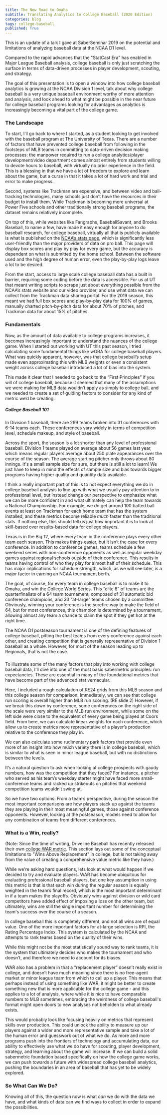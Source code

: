 ```yaml
---
title: The New Road to Omaha
subtitle: Translating Analytics to College Baseball (2020 Edition)
categories: blog
tags: college-baseball
published: True
---
```


This is an update of a talk I gave at SaberSeminar 2019 on the potential and limitations of analyzing baseball data at the NCAA D1 level.

Compared to the rapid advances that the "StatCast Era" has enabled in Major League Baseball analysis, college baseball is only just scratching the surface in terms of data-driven processes in player development, scouting, and strategy.

The goal of this presentation is to open a window into how college baseball analytics is growing at the NCAA Division 1 level, talk about why college baseball is a very unique baseball environment worthy of more attention and analysis, and look ahead to what might be possible in the near future for college baseball programs looking for advantages as analytics is increasingly becoming a vital part of the college game.

### The Landscape

To start, I’ll go back to where I started, as a student looking to get involved with the baseball program at The University of Texas. There are a number of factors that have prevented college baseball from following in the footsteps of MLB teams in committing to data-driven decision making processes: the manpower required to run a college analytics/player development/video department comes almost entirely from students willing to devote hours to baseball, with virtually no prior experience in the field. This is a blessing in that we have a lot of freedom to explore and learn about the game, but a curse in that it takes a lot of hard work and trial and error to make progress.

Second, systems like Trackman are expensive, and between video and ball-tracking technologies, many schools just don’t have the resources in their budget to install them. While Trackman is becoming more universal at Power Five schools and other traditionally strong baseball programs, the dataset remains relatively incomplete.

On top of this, while websites like Fangraphs, BaseballSavant, and Brooks Baseball, to name a few, have made it easy enough for anyone to do baseball research, for college baseball, virtually all that is publicly available is what is published on the [NCAA’s stats page](stats.ncaa.org), which is significantly less user-friendly than the major providers of data on pro ball. This page will display box scores and play by play for every game, but the accuracy is dependent on what is submitted by the home school. Between the software used and the high degree of human error, even the play-by-play logs leave a lot to be desired.

From the start, access to large scale college baseball data has a built in barrier, requiring some coding before the data is accessible. For us at UT that meant writing scripts to scrape just about everything possible from the NCAA’s stats website and our video provider, and use what data we can collect from the Trackman data sharing portal. For the 2019 season, this meant we had full box scores and play-by-play data for 100% of games, manually charted pitch-by-pitch data for about 70% of pitches, and Trackman data for about 15% of pitches.

### Fundamentals

Now, as the amount of data available to college programs increases, it becomes increasingly important to understand the nuances of the college game.
When I started out working with UT this past season, I tried calculating some fundamental things like wOBA for college baseball players. What was quickly apparent, however, was that college baseball’s setup made even approximating this with MLB weights or even a consistent weight across college baseball introduced a lot of bias into the system.

This made it clear that I needed to go back to the “First Principles” if you will of college baseball, because it seemed that many of the assumptions we were making for MLB data wouldn’t apply as simply to college ball, and we needed to create a set of guiding factors to consider for any kind of metric we’d be creating.


##### College Baseball 101
In Division 1 baseball, there are 299 teams broken into 31 conferences with 6-14 teams each. These conferences vary widely in terms of competition level, schedule makeup, and style of baseball.

Across the sport, the season is a lot shorter than any level of professional baseball. Division 1 teams played on average about 56 games last year, which means regular players average about 250 plate appearances over the course of the season. The average starting pitcher only throws about 80 innings. It's a small sample size for sure, but there is still a lot to learn! We just have to keep in mind the effects of sample size and bias towards bigger programs having higher quality and quantity data available.

I think a really important part of this is to not expect everything we do in college baseball analysis to line up with what we usually pay attention to in professional level, but instead change our perspective to emphasize what we can be more confident in and what ultimately can help the team towards a National Championship. For example, we do get around 100 batted ball events at least on Trackman for each home team that has the system installed, and these metrics become reliable *much* faster than the traditional stats. If nothing else, this should tell us just how important it is to look at skill-based over results-based data for college players.

Texas is in the Big 12, where every team in the conference plays every other team each season. This makes things easier, but it isn’t the case for every conference. In addition to conference games, teams schedule a few weekend series with non-conference opponents as well as regular weekday games against regional schools outside of their conference. This results in teams having control of who they play for almost half of their schedule. This has major implications for schedule strength, which, as we will see later, is a major factor in earning an NCAA tournament berth.

The goal, of course, for every team in college baseball is to make it to Omaha, and win the College World Series. This “elite 8” of teams are the quarterfinalists of a 64 team tournament, composed of 31 automatic bid conference champions, and 33 “at-large” teams chosen by a committee. Obviously, winning your conference is the surefire way to make the field of 64, but for most conferences, this champion is determined by a tournament, allowing almost any team a chance to claim the spot if they get hot at the right time.

The NCAA D1 postseason tournament is one of the defining features of college baseball, pitting the best teams from every conference against each other, and creating competition that is generally representative of Division 1 baseball as a whole. However, for most of the season leading up to Regionals, that is not the case.

###

To illustrate some of the many factors that play into working with college basebal data, I'll dive into one of the most basic sabermetric principles: run expectancies. These are essential in many of the foundational metrics that have become part of the advanced stat vernacular.

Here, I included a rough calculation of RE24 grids from this MLB season and this college season for comparison. Immediately, we can see that college run scoring is overall higher than MLB run scoring. (RE slide 2) However, if we break this down by conference, some conferences on the right side of the scale were very similar to the MLB run environment, while some on the left side were close to the equivalent of every game being played at Coors field. From here, we can calculate linear weights for each conference, which allow us to create metrics more representative of a player’s production relative to the conference they play in.

We can also calculate some rudimentary park factors that provide even more of an insight into how much variety there is in college baseball, which is similar to what is seen in minor league baseball, but with no distinctions between the levels.

It’s a natural question to ask when looking at college prospects with gaudy numbers, how was the competition that they faced? For instance, a pitcher who served as his team’s weekday starter might have faced more small-conference teams and racked up strikeouts on pitches that weekend competition teams wouldn’t swing at.

So we have two options: From a team’s perspective, during the season the most important comparisons are how players stack up against the teams they are playing in their most meaningful games, those against conference opponents. However, looking at the postseason, models need to allow for any combination of teams from different conferences.

### What is a Win, really?
(Note: Since the time of writing, Driveline Baseball has recently released their own [college WAR metric](https://www.drivelinebaseball.com/2020/06/an-introduction-to-cwar/). This section lays out some of the conceptual limitations to "Wins Above Replacement" in college, but is not taking away from the value of creating a comprehensive value metric like they have.)

While we're asking hard questions, lets look at what would happen if we decided to try and evaluate players. WAR has become ubiquitous for evaluating professional baseball players, but one key assumption in using this metric is that is that each win during the regular season is equally weighted in the team’s final record, which is the most important determinant in if a team makes the playoffs. Obviously wins against division or wild card competitors have added effect of imposing a loss on the other team, but ultimately, wins are still the single important number for determining the team's success over the course of a season.

In college baseball this is completely different, and not all wins are of equal value. One of the more important factors for at-large selection is RPI, the Rating Percentage Index.  This system is calculated by the NCAA and attempts to rank teams based on the quality of their wins.

While this might not be the most statistically sound way to rank teams, it is the system that ultimately decides who makes the tournament and who doesn’t, and therefore we need to account for its biases.

WAR also has a problem in that a “replacement player” doesn’t really exist in college, and doesn’t have much meaning since there is no free-agent market or minor league team from which to call up a player. This means that perhaps instead of using something like WAR, it might be better to create something new that is more applicable for the college game - and this applies to a lot of analysis, where while it is nice to have comparable numbers to MLB sometimes, embracing the weirdness of college baseball's format might open doors to new analyses not beholden to what already exists. 

This would probably look like focusing heavily on metrics that represent skills over production. This could unlock the ability to measure up our players against a wider and more representative sample and take a lot of the human error and guesswork out of what we do. As more and more programs push into the frontiers of technology and accumulating data, our ability to effectively use what we do have for scouting, player development, strategy, and learning about the game will increase. If we can build a solid sabermetric foundation based specifically on how the college game works, we can push towards a future with widespread college baseball analytics, pushing the boundaries in an area of baseball that has yet to be widely explored.

### So What Can We Do?
Knowing all of this, the question now is what *can* we do with the data we have, and what kinds of data can we find ways to collect in order to expand the possibilities.

